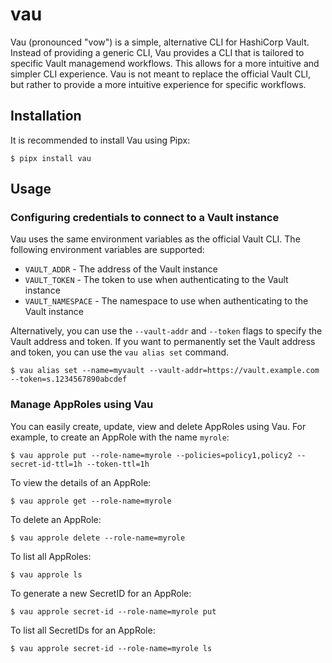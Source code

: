 # vau

Vau (pronounced "vow") is a simple, alternative CLI for HashiCorp Vault. Instead of providing a generic CLI, Vau
provides a CLI that is tailored to specific Vault managemend workflows. This allows for a more intuitive and
simpler CLI experience. Vau is not meant to replace the official Vault CLI, but rather to provide a more intuitive
experience for specific workflows.

## Installation

It is recommended to install Vau using Pipx:

    $ pipx install vau

## Usage

### Configuring credentials to connect to a Vault instance

Vau uses the same environment variables as the official Vault CLI. The following environment variables are supported:

* `VAULT_ADDR` - The address of the Vault instance
* `VAULT_TOKEN` - The token to use when authenticating to the Vault instance
* `VAULT_NAMESPACE` - The namespace to use when authenticating to the Vault instance

Alternatively, you can use the `--vault-addr` and `--token` flags to specify the Vault address and token. If you want
to permanently set the Vault address and token, you can use the `vau alias set` command.

    $ vau alias set --name=myvault --vault-addr=https://vault.example.com --token=s.1234567890abcdef

### Manage AppRoles using Vau

You can easily create, update, view and delete AppRoles using Vau. For example, to create an AppRole with the name `myrole`:

    $ vau approle put --role-name=myrole --policies=policy1,policy2 --secret-id-ttl=1h --token-ttl=1h

To view the details of an AppRole:

    $ vau approle get --role-name=myrole

To delete an AppRole:

    $ vau approle delete --role-name=myrole

To list all AppRoles:

    $ vau approle ls

To generate a new SecretID for an AppRole:

    $ vau approle secret-id --role-name=myrole put

To list all SecretIDs for an AppRole:

    $ vau approle secret-id --role-name=myrole ls
